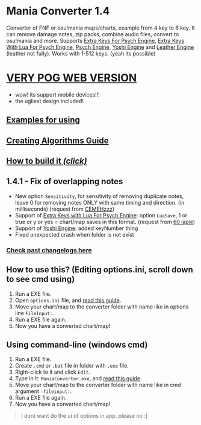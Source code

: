# Mania Converter 1.4
Converter of FNF or osu!mania maps/charts, example from 4 key to 6 key. It can remove damage notes, zip packs, combine audio files, convert to osu!mania and more. Supports [Extra Keys For Psych Engine](https://gamebanana.com/mods/333373), [Extra Keys With Lua For Psych Engine](https://gamebanana.com/mods/352021), [Psych Engine](https://gamebanana.com/mods/309789), [Yoshi Engine](https://gamebanana.com/mods/352532) and [Leather Engine](https://gamebanana.com/mods/334945) (leather not fully). Works with 1-512 keys. (yeah its possible)

# [VERY POG WEB VERSION](https://theleername.github.io/mania-converter/)
- wow! its support mobile devices!!!
- the ugliest design included!

## [Examples for using](https://github.com/TheLeerName/mania-converter/blob/main/docs/examples.md)

## [Creating Algorithms Guide](https://github.com/TheLeerName/mania-converter/blob/main/docs/algorithms.md)

## [How to build it *(click)*](https://github.com/TheLeerName/mania-converter/blob/main/docs/building.md)

## 1.4.1 - Fix of overlapping notes
- New option `Sensitivity`, for sensitivity of removing duplicate notes, leave 0 for removing notes ONLY with same timing and direction. (in milliseconds) (request from [CEMEHzzz](https://gamebanana.com/members/1776409))
- Support of [Extra Keys with Lua For Psych Engine](https://gamebanana.com/mods/352021): option `LuaSave`, 1 or true or y or yes = chart/map saves in this format. (request from [60 lapie](https://gamebanana.com/members/1633383))
- Support of [Yoshi Engine](https://gamebanana.com/mods/352532): added keyNumber thing
- Fixed unexpected crash when folder is not exist
### [Check past changelogs here](https://github.com/TheLeerName/mania-converter/blob/main/docs/changelogs.md)

## How to use this? (Editing options.ini, scroll down to see cmd using)
1. Run a EXE file.
2. Open `options.ini` file, and [read this guide](https://github.com/TheLeerName/mania-converter/blob/main/docs/guideoptions.md).
3. Move your chart/map to the converter folder with name like in options line `FileInput:`.
4. Run a EXE file again.
5. Now you have a converted chart/map!

## Using command-line (windows cmd)
1. Run a EXE file.
2. Create `.cmd` or `.bat` file in folder with `.exe` file.
3. Right-click to it and click `Edit`.
4. Type in it: `ManiaConverter.exe`, and [read this guide](https://github.com/TheLeerName/mania-converter/blob/main/docs/guideoptions.md).
5. Move your chart/map to the converter folder with name like in cmd argument `-fileinput:`.
6. Run a EXE file again.
7. Now you have a converted chart/map!

> I dont want do the ui of options in app, please no :(
